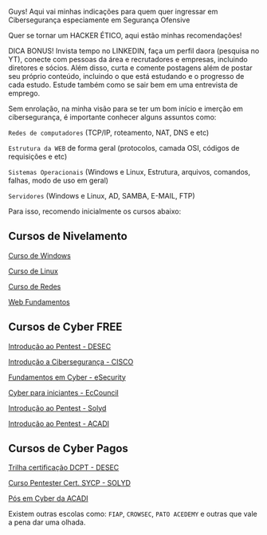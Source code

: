 Guys! Aqui vai minhas indicações para quem quer ingressar em Cibersegurança especiamente em Segurança Ofensive

Quer se tornar um HACKER ÉTICO, aqui estão minhas recomendações!

DICA BONUS! Invista tempo no LINKEDIN, faça um perfil daora (pesquisa no YT), conecte com pessoas da área e recrutadores e empresas, incluindo diretores e sócios. Além disso, curta e comente postagens além de postar seu próprio conteúdo, incluindo o que está estudando e o progresso de cada estudo. Estude também como se sair bem em uma entrevista de emprego.

Sem enrolação, na minha visão para se ter um bom início e imerção em cibersegurança, é importante conhecer alguns assuntos como:

`Redes de computadores` (TCP/IP, roteamento, NAT, DNS e etc)

`Estrutura da WEB` de forma geral (protocolos, camada OSI, códigos de requisições e etc)

`Sistemas Operacionais` (Windows e Linux, Estrutura, arquivos, comandos, falhas, modo de uso em geral)

`Servidores` (Windows e Linux, AD, SAMBA, E-MAIL, FTP)

Para isso, recomendo inicialmente os cursos abaixo:

## Cursos de Nivelamento

[Curso de Windows](https://www.udemy.com/course/curso-de-windows-10-completo)

[Curso de Linux](https://www.udemy.com/course/linux-ubuntu/)

[Curso de Redes](https://www.udemy.com/course/curso-gratuito-de-redes/)

[Web Fundamentos](https://www.udemy.com/course/curso-gratuito-de-html/)

## Cursos de Cyber FREE

[Introdução ao Pentest - DESEC](https://desecsecurity.com/cart/introducao-pentest/pentest)

[Introdução a Cibersegurança - CISCO](https://www.netacad.com/courses/cybersecurity/introduction-cybersecurity)

[Fundamentos em Cyber - eSecurity](https://esecurity.com.br/cursos/fundamentos-em-cyber-security/)

[Cyber para iniciantes - EcCouncil](https://www.eccouncil.org/cybersecurity-exchange/cyber-novice/free-cybersecurity-courses-beginners/)

[Introdução ao Pentest - Solyd](https://solyd.com.br/treinamentos/introducao-ao-hacking-e-pentest-2/)

[Introdução ao Pentest - ACADI](https://acaditi.com.br/essentials-series/)


## Cursos de Cyber Pagos

[Trilha certificação DCPT - DESEC](https://desecsecurity.com/cart/DESECPRO1X)

[Curso Pentester Cert. SYCP - SOLYD](https://solyd.com.br/treinamentos/pentest-do-zero-ao-profissional-v2023/)

[Pós em Cyber da ACADI](https://acaditi.com.br/pos-graduacao-em-ciberseguranca-ofensiva/)

Existem outras escolas como: `FIAP`, `CROWSEC`, `PATO ACEDEMY` e outras que vale a pena dar uma olhada.
